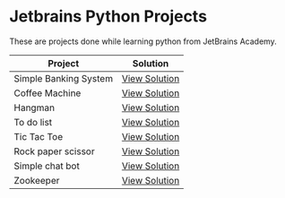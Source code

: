 # Jetbrains Python Projects

These are projects done while learning python from JetBrains Academy.

Project                | Solution 
 --------------------- | ------------------
 Simple Banking System | [View Solution][banking.py]
 Coffee Machine        | [View Solution][coffee-machine.py]
 Hangman               | [View Solution](./Hangman/hangman.py)
 To do list            | [View Solution][to-do-list.py]
 Tic Tac Toe           | [View Solution][tic-tac-toe.py]
 Rock paper scissor    | [View Solution][rock-paper-scissor.py]
 Simple chat bot       | [View Solution][simple-chatty-bot.py]
 Zookeeper             | [View Solution][zookeeper.py]



 




 [banking.py]:(https://github.com/MonaliPaunikar/Jetbrains-python-projects/blob/master/Simple%20Banking%20System/banking.py)

 [to-do-list.py]: (https://github.com/MonaliPaunikar/Jetbrains-python-projects/blob/master/To-do-list/to-do-list.py)

 [coffee-machine.py]: (https://github.com/MonaliPaunikar/Jetbrains-python-projects/blob/master/Coffee%20machine/coffee-machine.py)

 [simple-chatty-bot.py]: (https://github.com/MonaliPaunikar/Jetbrains-python-projects/blob/master/Simple%20chat%20bot/simple-chatty-bot.py)

 [hangman.py]: (https://github.com/MonaliPaunikar/Jetbrains-python-projects/blob/master/Hangman/hangman.py)

 [tic-tac-toe.py]: (https://github.com/MonaliPaunikar/Jetbrains-python-projects/blob/master/Tic-tac-toe/tic-tac-toe.py)

 [rock-paper-scissor.py]: (https://github.com/MonaliPaunikar/Jetbrains-python-projects/blob/master/Rock-paper-scissor/rock-paper-scissor.py)

[zookeeper.py]: (https://github.com/MonaliPaunikar/Jetbrains-python-projects/blob/master/zookeeper/zookeeper.py)





